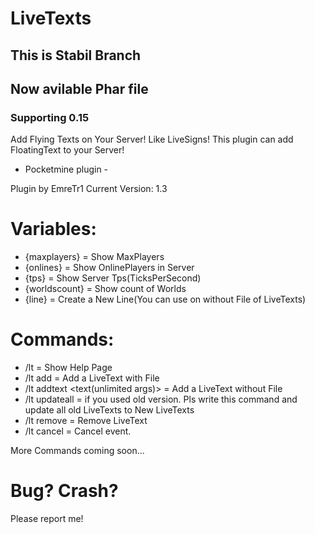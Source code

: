 # LiveTexts

## This is Stabil Branch
## Now avilable Phar file
### Supporting 0.15

Add Flying Texts on Your Server! Like LiveSigns!
This plugin can add FloatingText to your Server!

 - Pocketmine plugin -

Plugin by EmreTr1
Current Version: 1.3

# Variables:

- {maxplayers} = Show MaxPlayers
- {onlines} = Show OnlinePlayers in Server
- {tps} = Show Server Tps(TicksPerSecond)
- {worldscount} = Show count of Worlds 
- {line} = Create a New Line(You can use on without File of LiveTexts)

# Commands:

- /lt = Show Help Page
- /lt add <textname> = Add a LiveText with File
- /lt addtext <text(unlimited args)> = Add a LiveText without File
- /lt updateall = if you used old version. Pls write this command and update all old LiveTexts to New LiveTexts
- /lt remove = Remove LiveText
- /lt cancel = Cancel event.

More Commands coming soon...

# Bug? Crash?

Please report me!
